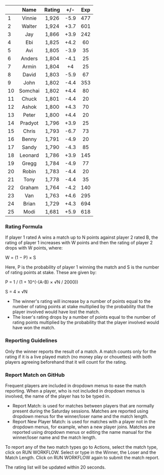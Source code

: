 | |Name|Rating|+/-|Exp|
|-|:--:|:----:|:-:|:-:|
|1|Vinnie|1,926|-5.9|477|
|2|Walter|1,924|+3.7|601|
|3|Jay|1,866|+3.9|242|
|4|Ebi|1,825|+4.2|60|
|5|Avi|1,805|-3.9|35|
|6|Anders|1,804|-4.1|25|
|7|Armin|1,804|+4|25|
|8|David|1,803|-5.9|67|
|9|John|1,802|-4.4|353|
|10|Somchai|1,802|+4.4|80|
|11|Chuck|1,801|-4.4|20|
|12|Ashok|1,800|+4.3|70|
|13|Peter|1,800|+4.4|20|
|14|Pradyot|1,796|+3.9|25|
|15|Chris|1,793|-6.7|73|
|16|Benny|1,791|-4.9|20|
|17|Sandy|1,790|-4.3|85|
|18|Leonard|1,786|+3.9|145|
|19|Gregg|1,784|-4.9|77|
|20|Robin|1,783|-4.4|20|
|21|Tony|1,778|-4.4|35|
|22|Graham|1,764|-4.2|140|
|23|Van|1,763|+4.6|295|
|24|Brian|1,729|+4.3|694|
|25|Modi|1,681|+5.9|618|


### Rating Formula

If player 1 rated A wins a match up to N points against player 2 rated B, the rating of player 1 increases with W points and then the rating of player 2 drops with W points, where:

W = (1 − P) × S

Here, P is the probability of player 1 winning the match and S is the number of rating points at stake. These are given by:

P = 1 / (1 + 10^(-(A-B) × √N / 2000))

S = 4 × √N

- The winner's rating will increase by a number of points equal to the number of rating points at stake multiplied by the probability that the player involved would have lost the match.
- The loser's rating drops by a number of points equal to the number of rating points multiplied by the probability that the player involved would have won the match.

### Reporting Guidelines

Only the winner reports the result of a match.
A match counts only for the rating if it is a live played match (no money play or chouettes)
with both players agreeing beforehand that it will count for the rating.


### Report Match on GitHub

Frequent players are included in dropdown menus to ease the match reporting.
When a player, who is not included in dropdown menus is involved, the name of the player has to be typed in.

- Report Match:  is used for matches between players that are normally present during the Saturday sessions.
  Matches are reported using dropdown menus for the winner/loser name and the match length.
- Report New Player Match:  is used for matches with a player not in the dropdown menus, for example, when a new player joins.
  Matches are reported using dropdown menus or editing the name manual for the winner/loser name and the match length.

To report any of the two match types go to Actions, select the match type, click on RUN WORKFLOW.
Select or type in the Winner, the Loser and the Match Length.
Click on RUN WORKFLOW again to submit the match report.

The rating list will be updated within 20 seconds.

